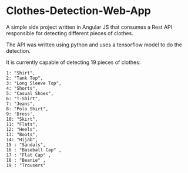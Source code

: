 # Clothes-Detection-Web-App
A simple side project written in Angular JS that consumes a Rest API responsible for detecting different pieces of clothes.

The API was written using python and uses a tensorflow model to do the detection.

It is currently capable of detecting 19 pieces of clothes:

    1: "Shirt",
    2: "Tank Top",
    3: "Long Sleeve Top",
    4: "Shorts",
    5: "Casual Shoes",
    6: "T-Shirt",
    7: "Jeans",
    8: "Polo Shirt",
    9: 'Dress',
    10: "Skirt",
    11: "Flats",
    12: "Heels",
    13: "Boots",
    14: "Hijab",
    15 : "Sandals", 
    16 : "Baseball Cap" , 
    17 : "Flat Cap" , 
    18 : "Beanie" , 
    19 : "Trousers" 
